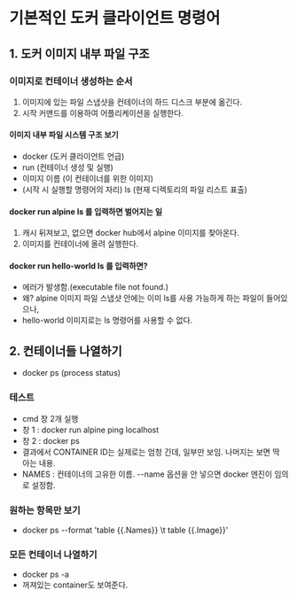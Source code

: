 # 기본적인 도커 클라이언트 명령어
## 1. 도커 이미지 내부 파일 구조
### 이미지로 컨테이너 생성하는 순서
1. 이미지에 있는 파일 스냅샷을 컨테이너의 하드 디스크 부분에 옮긴다.
2. 시작 커맨드를 이용하여 어플리케이션을 실행한다.

#### 이미지 내부 파일 시스템 구조 보기
- docker (도커 클라이언트 언급)
- run (컨테이너 생성 및 실행)
- 이미지 이름 (이 컨테이너를 위한 이미지)
- (시작 시 실행할 명령어의 자리) ls (현재 디렉토리의 파일 리스트 표출)

#### docker run alpine ls 를 입력하면 벌어지는 일
1. 캐시 뒤져보고, 없으면 docker hub에서 alpine 이미지를 찾아온다.
2. 이미지를 컨테이너에 올려 실행한다.

#### docker run hello-world ls 를 입력하면?
- 에러가 발생함.(executable file not found.)
- 왜? alpine 이미지 파일 스냅샷 안에는 이미 ls를 사용 가능하게 하는 파일이 들어있으나,
- hello-world 이미지로는 ls 명령어를 사용할 수 없다.

## 2. 컨테이너들 나열하기
- docker ps (process status)
### 테스트
- cmd 창 2개 실행
- 창 1 : docker run alpine ping localhost
- 창 2 : docker ps
- 결과에서 CONTAINER ID는 실제로는 엄청 긴데, 일부만 보임. 나머지는 보면 딱 아는 내용.
- NAMES : 컨테이너의 고유한 이름. --name 옵션을 안 넣으면 docker 엔진이 임의로 설정함.

### 원하는 항목만 보기
- docker ps --format 'table {{.Names}} \t table {{.Image}}'

### 모든 컨테이너 나열하기
- docker ps -a
- 꺼져있는 container도 보여준다.
